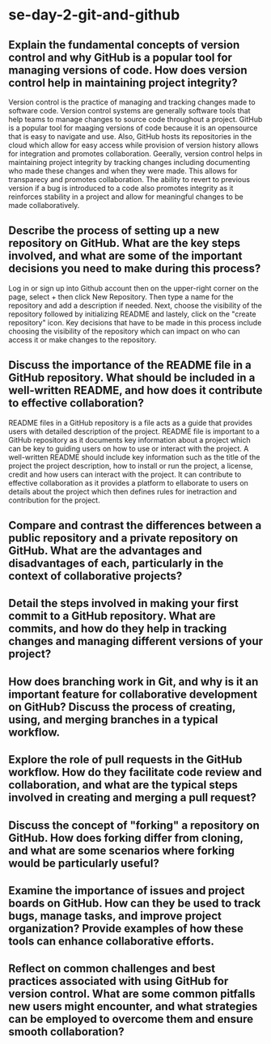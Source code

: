 # se-day-2-git-and-github
## Explain the fundamental concepts of version control and why GitHub is a popular tool for managing versions of code. How does version control help in maintaining project integrity?
Version control is the practice of managing and tracking changes made to software code. Version control systems are generally software tools that help teams to manage changes to source code throughout a project. GitHub is a popular tool for maaging versions of code because it is an opensource that is easy to navigate and use. Also, GitHub hosts its repositories in the cloud which allow for easy access while provision of version history allows for integration and promotes collaboration. Geerally, version control helps in maintaining project integrity by tracking changes including documenting who made these changes and when they were made. This allows for transparecy and promotes collaboration. The ability to revert to previous version if a bug is introduced to a code also promotes integrity as it reinforces stability in a project and allow for meaningful changes to be made collaboratively. 

## Describe the process of setting up a new repository on GitHub. What are the key steps involved, and what are some of the important decisions you need to make during this process?
Log in or sign up into Github account then on the upper-right corner on the page, select + then click New Repository. Then type a name for the repository and add a description if needed. Next, choose the visibility of the repository followed by initializing README and lastely, click on the "create repository" icon. Key decisions that have to be made in this process include choosing the visibility of the repository which can impact on who can access it or make changes to the repository. 

## Discuss the importance of the README file in a GitHub repository. What should be included in a well-written README, and how does it contribute to effective collaboration?
README files in a GitHub repository is a file acts as a guide that provides users with detailed description of the project. README file is important to a GitHub repository as it documents key information about a project which can be key to guiding users on how to use or interact with the project. A well-written README should include key information such as the title of the project the project description, how to install or run the project, a license, credit and how users can interact with the project. It can contribute to effective collaboration as it provides a platform to ellaborate to users on details about the project which then defines rules for inetraction and contribution for the project. 
## Compare and contrast the differences between a public repository and a private repository on GitHub. What are the advantages and disadvantages of each, particularly in the context of collaborative projects?

## Detail the steps involved in making your first commit to a GitHub repository. What are commits, and how do they help in tracking changes and managing different versions of your project?

## How does branching work in Git, and why is it an important feature for collaborative development on GitHub? Discuss the process of creating, using, and merging branches in a typical workflow.

## Explore the role of pull requests in the GitHub workflow. How do they facilitate code review and collaboration, and what are the typical steps involved in creating and merging a pull request?

## Discuss the concept of "forking" a repository on GitHub. How does forking differ from cloning, and what are some scenarios where forking would be particularly useful?

## Examine the importance of issues and project boards on GitHub. How can they be used to track bugs, manage tasks, and improve project organization? Provide examples of how these tools can enhance collaborative efforts.

## Reflect on common challenges and best practices associated with using GitHub for version control. What are some common pitfalls new users might encounter, and what strategies can be employed to overcome them and ensure smooth collaboration?
